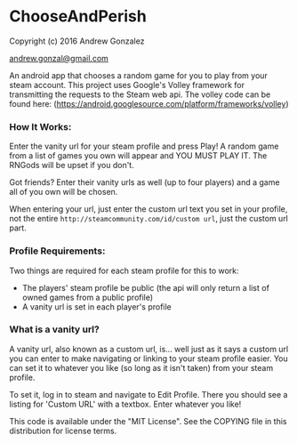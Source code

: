 # ChooseAndPerish

Copyright (c) 2016 Andrew Gonzalez

andrew.gonzal@gmail.com

An android app that chooses a random game for you to play from your steam account.
This project uses Google's Volley framework for transmitting the requests to the
Steam web api.
The volley code can be found here: (https://android.googlesource.com/platform/frameworks/volley)

### How It Works:
Enter the vanity url for your steam profile and press Play! A random game from a list
of games you own will appear and YOU MUST PLAY IT. The RNGods will be upset if you don't.

Got friends? Enter their vanity urls as well (up to four players) and a game all of you own
will be chosen.

When entering your url, just enter the custom url text you set in your profile, not the
entire `http://steamcommunity.com/id/custom url`, just the custom url part.

### Profile Requirements:
Two things are required for each steam profile for this to work:
+ The players' steam profile be public (the api will only return a list of owned games
from a public profile)
+ A vanity url is set in each player's profile

### What is a vanity url?
A vanity url, also known as a custom url, is... well just as it says a custom url you can
enter to make navigating or linking to your steam profile easier. You can set it to whatever
you like (so long as it isn't taken) from your steam profile.

To set it, log in to steam and navigate to Edit Profile. There you should see a
listing for 'Custom URL' with a textbox. Enter whatever you like!

This code is available under the "MIT License". See the COPYING file in this distribution for license terms.
